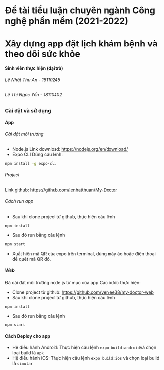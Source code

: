
# Đề tài tiểu luận chuyên ngành Công nghệ phần mềm (2021-2022)
# Xây dựng app đặt lịch khám bệnh và theo dõi sức khỏe
#### Sinh viên thực hiện (đại trà)
###### Lê Nhật Thu An - 18110245
###### Lê Thị Ngọc Yến - 18110402

### Cài đặt và sử dụng
#### App
###### Cài đặt môi trường
  * Node.js
Link download: https://nodejs.org/en/download/
  * Expo CLI
Dùng câu lệnh: 
```sh
npm install -g expo-cli
```

######  Project
Link github: https://github.com/lenhatthuan/My-Doctor
######  Cách run app
- Sau khi clone project từ github, thực hiện câu lệnh
```sh
npm install
``` 
- Sau đó run bằng câu lệnh 

```sh
npm start
```
- Xuất hiện mã QR của expo trên terminal, dùng máy ảo hoặc điện thoại để quét mã QR đó.
##### Web
Đã cài đặt môi trường node.js từ mục của app
Các bước thực hiện: 
- Clone project từ github: https://github.com/yenlee38/my-doctor-web
- Sau khi clone project từ github, thực hiện câu lệnh 
```sh
npm install
```
- Sau đó run bằng câu lệnh 
```sh
npm start
```
#### Cách Deploy cho app
- Hệ điều hành Android: Thực hiện câu lệnh ```expo build:android```và chọn loại build là ```apk```
- Hệ điều hành iOS: Thực hiện câu lệnh ```expo build:ios``` và chọn loại build là ```simular```

